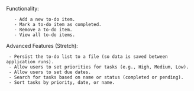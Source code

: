 Functionality:

       - Add a new to-do item.
       - Mark a to-do item as completed.
       - Remove a to-do item.
       - View all to-do items.
Advanced Features (Stretch):

     - Persist the to-do list to a file (so data is saved between application runs).
     - Allow users to set priorities for tasks (e.g., High, Medium, Low).
     - Allow users to set due dates.
     - Search for tasks based on name or status (completed or pending).
     - Sort tasks by priority, date, or name.
